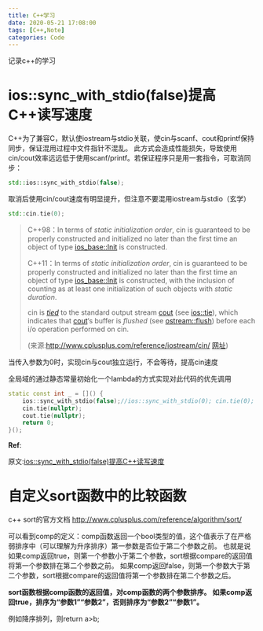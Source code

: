 ```yaml
---
title: C++学习
date: 2020-05-21 17:08:00
tags: [C++,Note]
categories: Code
---
```


记录c++的学习

<!--more-->

# ios::sync_with_stdio(false)提高C++读写速度

C++为了兼容C，默认使iostream与stdio关联，使cin与scanf、cout和printf保持同步，保证混用过程中文件指针不混乱。
 此方式会造成性能损失，导致使用cin/cout效率远远低于使用scanf/printf。若保证程序只是用一套指令，可取消同步：

```c++
std::ios::sync_with_stdio(false);
```

取消后使用cin/cout速度有明显提升，但注意不要混用iostream与stdio（玄学）

```c++
std::cin.tie(0);
```

> C++98：In terms of *static initialization order*, cin is guaranteed to be properly constructed and initialized no later than the first time an object of type [ios_base::Init](http://www.cplusplus.com/ios_base::Init) is constructed.
> 
> C++11：In terms of *static initialization order*, cin is guaranteed to be properly constructed and initialized no later than the first time an object of type [ios_base::Init](http://www.cplusplus.com/ios_base::Init) is constructed, with the inclusion of [](http://www.cplusplus.com/) counting as at least one initialization of such objects with *static duration*.
> 
> cin is *[tied](http://www.cplusplus.com/ios::tie)* to the standard output stream [cout](http://www.cplusplus.com/cout) (see [ios::tie](http://www.cplusplus.com/ios::tie)), which indicates that [cout](http://www.cplusplus.com/cout)‘s buffer is *flushed* (see [ostream::flush](http://www.cplusplus.com/ostream::flush)) before each i/o operation performed on cin.
> 
> (来源:http://www.cplusplus.com/reference/iostream/cin/ [网址](http://网址))

当传入参数为0时，实现cin与cout独立运行，不会等待，提高cin速度

全局域的通过静态常量初始化一个lambda的方式实现对此代码的优先调用

```c++
static const int _ = []() {
    ios::sync_with_stdio(false);//ios::sync_with_stdio(0); cin.tie(0); cout.tie(0);
    cin.tie(nullptr);
    cout.tie(nullptr);
    return 0;
}();
```

**Ref**:

原文:[ios::sync_with_stdio(false)提高C++读写速度](https://www.coologic.cn/2017/11/275/)

# 自定义sort函数中的比较函数

c++ sort的官方文档
http://www.cplusplus.com/reference/algorithm/sort/

可以看到comp的定义：comp函数返回一个bool类型的值，这个值表示了在严格弱排序中（可以理解为升序排序）第一参数是否位于第二个参数之前。 
 也就是说如果comp返回true，则第一个参数小于第二个参数，sort根据compare的返回值将第一个参数排在第二个参数之前。 
 如果comp返回false，则第一个参数大于第二个参数，sort根据compare的返回值将第一个参数排在第二个参数之后。

 **sort函数根据comp函数的返回值，对comp函数的两个参数排序。** 
 **如果comp返回true，排序为“参数1”“参数2”，否则排序为“参数2”“参数1”。** 

例如降序排列，则return a>b;
